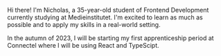 Hi there! I'm Nicholas, a 35-year-old student of Frontend Development currently studying at Medieinstitutet. I'm excited to learn as much as possible and to apply my skills in a real-world setting.

In the autumn of 2023, I will be starting my first apprenticeship period at Connectel where I will be using React and TypeScipt.
<!---
Redicholas/Redicholas is a ✨ special ✨ repository because its `README.md` (this file) appears on your GitHub profile.
You can click the Preview link to take a look at your changes.
--->
